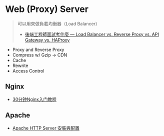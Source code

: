 # Web (Proxy) Server
> 可以用來做負載均衡器（Load Balancer）
> - [後端工程師面試考什麼 — Load Balancer vs. Reverse Proxy vs. API Gateway vs. HAProxy](https://myapollo.com.tw/blog/backend-load-balancer-reverse-proxy-api-gateway/#google_vignette)

- Proxy and Reverse Proxy
- Compress w/ Gzip -> CDN
- Cache
- Rewrite
- Access Control

## Nginx 
- [30分钟Nginx入门教程](https://www.youtube.com/watch?v=sCJcusORiE8&ab_channel=GeekHour)

## Apache

- [Apache HTTP Server 安裝與配置](https://www.ibm.com/docs/zh-tw/rational-build-forge/7.1.2?topic=components-apache-http-server-installation-configuration)